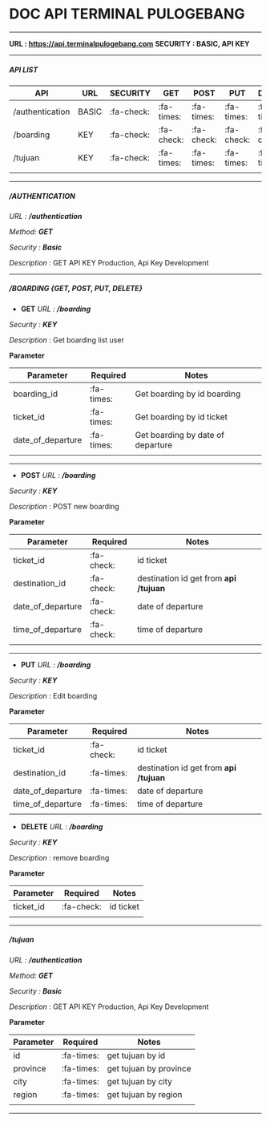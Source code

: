 # DOC API TERMINAL PULOGEBANG

------------

**URL :  https://api.terminalpulogebang.com**
**SECURITY : BASIC, API KEY**


------------

##### API LIST
|  API | URL  | SECURITY | GET | POST  | PUT   | DELETE |
| ------------ | ------------ | ------------ | ------------ | ------------ | ------------ |------------ |
|  /authentication |BASIC | :fa-check:   |:fa-times:   |:fa-times:  |:fa-times:    |:fa-times:  |
|  /boarding |KEY | :fa-check:   |:fa-check:   |:fa-check:   |:fa-check:   |:fa-check:  |
|  /tujuan |KEY | :fa-check:   |:fa-times:   |:fa-times:   |:fa-times:    |:fa-times:  |
|   |   |   |   |   | | ||

------------


##### /AUTHENTICATION
*URL : **/authentication***

*Method: **GET***

*Security : **Basic***

*Description* : GET API KEY Production, Api Key Development

------------



##### /BOARDING {GET, POST, PUT, DELETE}
- **GET**
*URL : **/boarding*** 

*Security : **KEY***

*Description* : Get boarding list user

**Parameter**

| Parameter  | Required  |Notes   |
| ------------ | ------------ | ------------ |
| boarding_id  | :fa-times:  | Get boarding by id boarding  |
| ticket_id  | :fa-times:  | Get boarding by id ticket  |
| date_of_departure  | :fa-times:  | Get boarding by date of departure  |
|   |   |   | |

------------


- **POST**
*URL : **/boarding*** 

*Security : **KEY***

*Description* :  POST new boarding

**Parameter**

| Parameter  | Required  |Notes   |
| ------------ | ------------ | ------------ |
| ticket_id  |:fa-check:   |  id ticket  |
| destination_id  | :fa-check:   | destination id get from **api /tujuan** |
| date_of_departure  | :fa-check:   |  date of departure  |
| time_of_departure  | :fa-check:   | time of departure  |
|   |   |   | |

------------
- **PUT**
*URL : **/boarding*** 

*Security : **KEY***

*Description* : Edit boarding

**Parameter**

| Parameter  | Required  |Notes   |
| ------------ | ------------ | ------------ |
| ticket_id  |:fa-check:   |  id ticket  |
| destination_id  |  :fa-times:   | destination id get from **api /tujuan** |
| date_of_departure  |  :fa-times:    |  date of departure  |
| time_of_departure  | :fa-times:   | time of departure  |
|   |   |   | |

- **DELETE**
*URL : **/boarding*** 

*Security : **KEY***

*Description* :  remove boarding 

**Parameter**

| Parameter  | Required  |Notes   |
| ------------ | ------------ | ------------ |
| ticket_id  |:fa-check:   |  id ticket  |
|   |   |   | |


------------

##### /tujuan

*URL : **/authentication*** 

*Method: **GET***

*Security : **Basic***

*Description* : GET API KEY Production, Api Key Development

**Parameter**

| Parameter  | Required  |Notes   |
| ------------ | ------------ | ------------ |
| id  |:fa-times:  | get tujuan by id  |
| province  |:fa-times:  | get tujuan by province  |
| city  |:fa-times:  | get tujuan by city  |
| region  |:fa-times:  | get tujuan by region  |
|   |   |   | |
------------
